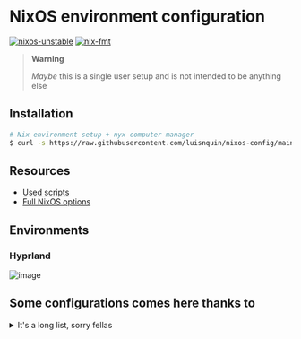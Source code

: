 # NixOS environment configuration

[![nixos-unstable](https://img.shields.io/badge/NixOS-unstable-informational.svg?style=flat&logo=nixos&logoColor=dee1e6&colorA=101419&colorB=70a5eb)](https://github.com/nixos/nixpkgs)
[![nix-fmt](https://github.com/luisnquin/nixos-config/actions/workflows/style.yml/badge.svg)](https://github.com/luisnquin/nixos-config/actions/workflows/style.yml)

> **Warning**
>
> _Maybe_ this is a single user setup and is not intended to be anything else

## Installation

```bash
# Nix environment setup + nyx computer manager
$ curl -s https://raw.githubusercontent.com/luisnquin/nixos-config/main/bootstrap.sh | sh
```

## Resources

- [Used scripts](https://github.com/luisnquin/scripts)
- [Full NixOS options](https://nmikhailov.github.io/nixpkgs/ch-options.html)
  
## Environments

### Hyprland

![image](https://github.com/luisnquin/nixos-config/assets/86449787/12a9ec9a-ffed-4b51-8a89-f906d5944f47)

## Some configurations comes here thanks to



<details>
<summary>It's a long list, sorry fellas</summary>

- [angristan](https://github.com/angristan/nixos-config)
- [kmein](https://github.com/kmein/niveum)
- [mogria](https://github.com/mogria/nixpkgs-config)
- [qbit](https://github.com/qbit/nix-conf)
- [rxyhn](https://github.com/rxyhn/dotfiles)
- [srid](https://github.com/srid/nixos-config)
- [wegank](https://github.com/wegank/nixos-config)
- [Th0rgal](https://github.com/Th0rgal/horus-nix-home)
- [abxh](https://github.com/abxh/dotfiles)
- [HeinzDev](https://github.com/HeinzDev/Hyprland-dotfiles)
- [NotAShelf](https://github.com/NotAShelf/nyx)
- [nmasur](https://github.com/nmasur/dotfiles)
- [lovesegfault](https://github.com/lovesegfault/nix-config)

</details>

